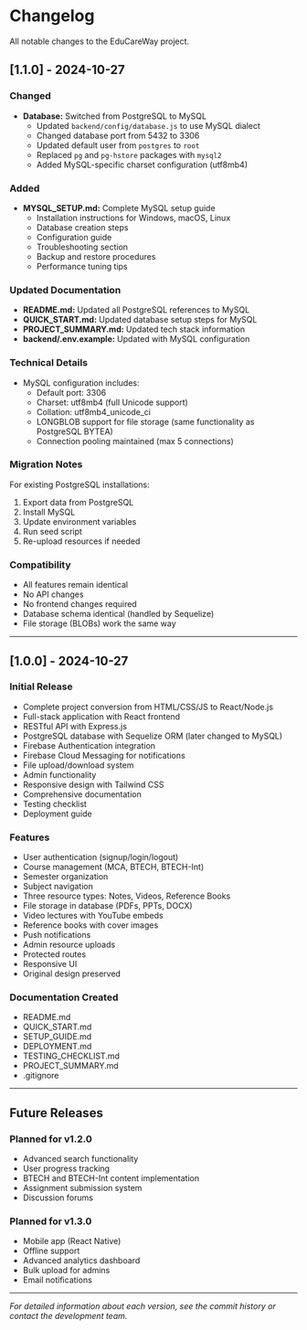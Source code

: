 # Changelog

All notable changes to the EduCareWay project.

## [1.1.0] - 2024-10-27

### Changed
- **Database:** Switched from PostgreSQL to MySQL
  - Updated `backend/config/database.js` to use MySQL dialect
  - Changed database port from 5432 to 3306
  - Updated default user from `postgres` to `root`
  - Replaced `pg` and `pg-hstore` packages with `mysql2`
  - Added MySQL-specific charset configuration (utf8mb4)
  
### Added
- **MYSQL_SETUP.md:** Complete MySQL setup guide
  - Installation instructions for Windows, macOS, Linux
  - Database creation steps
  - Configuration guide
  - Troubleshooting section
  - Backup and restore procedures
  - Performance tuning tips
  
### Updated Documentation
- **README.md:** Updated all PostgreSQL references to MySQL
- **QUICK_START.md:** Updated database setup steps for MySQL
- **PROJECT_SUMMARY.md:** Updated tech stack information
- **backend/.env.example:** Updated with MySQL configuration

### Technical Details
- MySQL configuration includes:
  - Default port: 3306
  - Charset: utf8mb4 (full Unicode support)
  - Collation: utf8mb4_unicode_ci
  - LONGBLOB support for file storage (same functionality as PostgreSQL BYTEA)
  - Connection pooling maintained (max 5 connections)
  
### Migration Notes
For existing PostgreSQL installations:
1. Export data from PostgreSQL
2. Install MySQL
3. Update environment variables
4. Run seed script
5. Re-upload resources if needed

### Compatibility
- All features remain identical
- No API changes
- No frontend changes required
- Database schema identical (handled by Sequelize)
- File storage (BLOBs) work the same way

---

## [1.0.0] - 2024-10-27

### Initial Release
- Complete project conversion from HTML/CSS/JS to React/Node.js
- Full-stack application with React frontend
- RESTful API with Express.js
- PostgreSQL database with Sequelize ORM (later changed to MySQL)
- Firebase Authentication integration
- Firebase Cloud Messaging for notifications
- File upload/download system
- Admin functionality
- Responsive design with Tailwind CSS
- Comprehensive documentation
- Testing checklist
- Deployment guide

### Features
- User authentication (signup/login/logout)
- Course management (MCA, BTECH, BTECH-Int)
- Semester organization
- Subject navigation
- Three resource types: Notes, Videos, Reference Books
- File storage in database (PDFs, PPTs, DOCX)
- Video lectures with YouTube embeds
- Reference books with cover images
- Push notifications
- Admin resource uploads
- Protected routes
- Responsive UI
- Original design preserved

### Documentation Created
- README.md
- QUICK_START.md
- SETUP_GUIDE.md
- DEPLOYMENT.md
- TESTING_CHECKLIST.md
- PROJECT_SUMMARY.md
- .gitignore

---

## Future Releases

### Planned for v1.2.0
- Advanced search functionality
- User progress tracking
- BTECH and BTECH-Int content implementation
- Assignment submission system
- Discussion forums

### Planned for v1.3.0
- Mobile app (React Native)
- Offline support
- Advanced analytics dashboard
- Bulk upload for admins
- Email notifications

---

*For detailed information about each version, see the commit history or contact the development team.*

